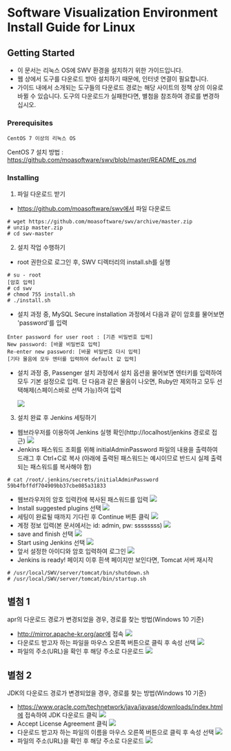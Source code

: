 ﻿# Software Visualization Environment Install Guide for Linux

## Getting Started

- 이 문서는 리눅스 OS에 SWV 환경을 설치하기 위한 가이드입니다.
- 웹 상에서 도구를 다운로드 받아 설치하기 때문에, 인터넷 연결이 필요합니다.
- 가이드 내에서 소개되는 도구들의 다운로드 경로는 해당 사이트의 정책 상의 이유로 바뀔 수 있습니다. 도구의 다운로드가 실패한다면, 별첨을 참조하여 경로를 변경하십시오.

### Prerequisites
```
CentOS 7 이상의 리눅스 OS
```
CentOS 7 설치 방법 : https://github.com/moasoftware/swv/blob/master/README_os.md

### Installing

1. 파일 다운로드 받기
- https://github.com/moasoftware/swv에서 파일 다운로드 
```
# wget https://github.com/moasoftware/swv/archive/master.zip
# unzip master.zip
# cd swv-master
```

2. 설치 작업 수행하기
- root 권한으로 로그인 후, SWV 디렉터리의 install.sh를 실행
```
# su - root
[암호 입력]
# cd swv
# chmod 755 install.sh
# ./install.sh
```

- 설치 과정 중, MySQL Secure installation 과정에서 다음과 같이 암호를 물어보면 'password'를 입력

```
Enter password for user root : [기존 비밀번호 입력]
New password: [바꿀 비밀번호 입력]
Re-enter new password: [바꿀 비밀번호 다시 입력]
[기타 물음에 모두 엔터를 입력하여 default 값 입력]
```

- 설치 과정 중, Passenger 설치 과정에서 설치 옵션을 물어보면 엔터키를 입력하여 모두 기본 설정으로 입력. 단 다음과 같은 물음이 나오면, Ruby만 제외하고 모두 선택해제(스페이스바로 선택 가능)하여 입력

  ![](C:/Users/ws/Desktop/swv2/swv/images/011_rubysetting.jpg)



3. 설치 완료 후 Jenkins 세팅하기

- 웹브라우저를 이용하여 Jenkins 실행 확인(http://localhost/jenkins 경로로 접근)
  ![](C:/Users/ws/Desktop/swv2/swv/images/003_jenkinsresult1.jpg)
- Jenkins 패스워드 조회를 위해 initialAdminPassword 파일의 내용을 출력하여 드래그 후 Ctrl+C로 복사 (아래에 출력된 패스워드는 예시이므로 반드시 실제 출력되는 패스워드를 복사해야 함)

```
# cat /root/.jenkins/secrets/initialAdminPassword
59b4fbffdf704909bb37cbe085a31833

```

- 웹브라우저의 암호 입력칸에 복사된 패스워드를 입력
  ![](C:/Users/ws/Desktop/swv2/swv/images/004_jenkinsresult2.jpg)
- Install suggested plugins 선택
  ![](C:/Users/ws/Desktop/swv2/swv/images/005_jenkinsresult3.jpg)
- 세팅이 완료될 때까지 기다린 후 Continue 버튼 클릭
  ![](C:/Users/ws/Desktop/swv2/swv/images/006_jenkinsresult4.jpg)
- 계정 정보 입력(본 문서에서는 id: admin, pw: ssssssss)
  ![](C:/Users/ws/Desktop/swv2/swv/images/007_jenkinsresult5.jpg)
- save and finish 선택
  ![](C:/Users/ws/Desktop/swv2/swv/images/008_jenkinsresult6.jpg)
- Start using Jenkins 선택
  ![](C:/Users/ws/Desktop/swv2/swv/images/009_jenkinsresult7.jpg)
- 앞서 설정한 아이디와 암호 입력하여 로그인
  ![](C:/Users/ws/Desktop/swv2/swv/images/010_jenkinsresult8.jpg)
- Jenkins is ready! 페이지 이후 흰색 페이지만 보인다면, Tomcat 서버 재시작

```
# /usr/local/SWV/server/tomcat/bin/shutdown.sh
# /usr/local/SWV/server/tomcat/bin/startup.sh

```



## 별첨 1
apr의 다운로드 경로가 변경되었을 경우, 경로를 찾는 방법(Windows 10 기준)
- http://mirror.apache-kr.org/apr에 접속
![](images/013_aprsite1.jpg)
- 다운로드 받고자 하는 파일을 마우스 오른쪽 버튼으로 클릭 후 속성 선택
![](images/014_aprsite2.jpg)
- 파일의 주소(URL)을 확인 후 해당 주소로 다운로드
![](images/015_aprsite3.jpg)



## 별첨 2
JDK의 다운로드 경로가 변경되었을 경우, 경로를 찾는 방법(Windows 10 기준)
- https://www.oracle.com/technetwork/java/javase/downloads/index.html에 접속하여 JDK 다운로드 클릭
![](images/016_jdksite1.jpg)
- Accept License Agreement 클릭
![](images/017_jdksite2.jpg)
- 다운로드 받고자 하는 파일의 이름을 마우스 오른쪽 버튼으로 클릭 후 속성 선택
![](images/018_jdksite3.jpg)
- 파일의 주소(URL)을 확인 후 해당 주소로 다운로드
![](images/019_jdksite4.jpg)
